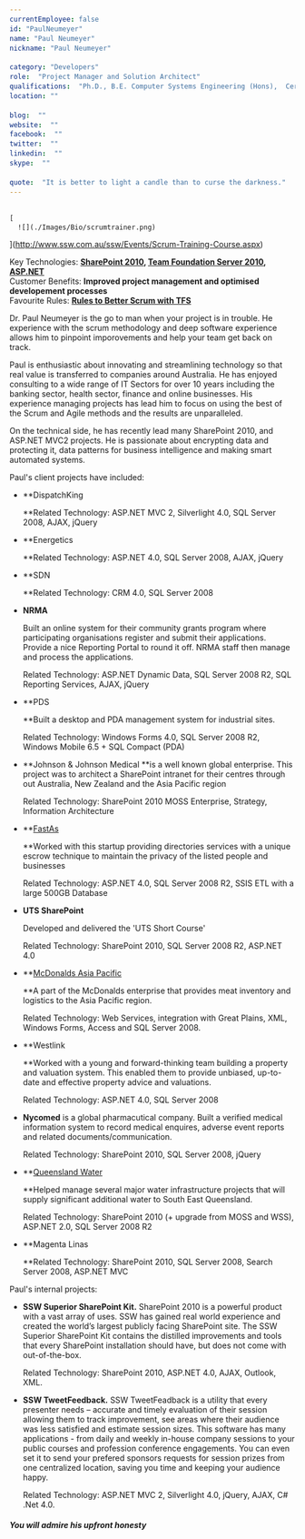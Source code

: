 ```yaml
---
currentEmployee: false
id: "PaulNeumeyer"
name: "Paul Neumeyer"
nickname: "Paul Neumeyer"

category: "Developers"
role:  "Project Manager and Solution Architect"
qualifications:  "Ph.D., B.E. Computer Systems Engineering (Hons),  Cert. Scrum Master"
location: ""

blog:  ""
website:  ""
facebook:  ""
twitter:  ""
linkedin:  ""
skype:  ""

quote:  "It is better to light a candle than to curse the darkness."
---
```


## 
    [
      ![](./Images/Bio/scrumtrainer.png) 
 ](http://www.ssw.com.au/ssw/Events/Scrum-Training-Course.aspx)

Key Technologies: **[SharePoint 2010](http://www.ssw.com.au/ssw/Consulting/SharePoint.aspx), [Team Foundation Server 2010](http://www.ssw.com.au/ssw/Consulting/ALM.aspx), [ASP.NET](http://www.ssw.com.au/ssw/Consulting/WebsiteDevelopment.aspx)**  
 Customer Benefits: **Improved project management and optimised developement processes**  
 Favourite Rules: **[Rules to Better Scrum with TFS](http://rules.ssw.com.au/Management/RulesToBetterScrumUsingTFS/Pages/default.aspx)**

Dr. Paul Neumeyer is the go to man when your project is in trouble. He experience with the scrum methodology and deep software experience allows him to pinpoint imporovements and help your team get back on track.  

 Paul is enthusiastic about innovating and streamlining technology so that real value is transferred to companies around Australia. He has enjoyed consulting to a wide range of IT Sectors for over 10 years including the banking sector, health sector, finance and online businesses. His experience managing projects has lead him to focus on using the best of the Scrum and Agile methods and the results are unparalleled.   

 On the technical side, he has recently lead many SharePoint 2010, and ASP.NET MVC2 projects. He is passionate about encrypting data and protecting it, data patterns for business intelligence and making smart automated systems.

Paul's client projects have included:

*   **DispatchKing  

    **Related Technology: ASP.NET MVC 2, Silverlight 4.0, SQL Server 2008, AJAX, jQuery 
*   **Energetics  

    **Related Technology: ASP.NET 4.0, SQL Server 2008, AJAX, jQuery 
*   **SDN  

    **Related Technology: CRM 4.0, SQL Server 2008 
*   **NRMA**   

    Built an online system for their community grants program where participating organisations register and submit their applications. Provide a nice Reporting Portal to round it off. NRMA staff then manage and process the applications.   

    Related Technology: ASP.NET Dynamic Data, SQL Server 2008 R2, SQL Reporting Services, AJAX, jQuery 
*   **PDS  

    **Built a desktop and PDA management system for industrial sites.  

    Related Technology: Windows Forms 4.0, SQL Server 2008 R2, Windows Mobile 6.5 + SQL Compact (PDA) 
*   **Johnson & Johnson Medical **is a well known global enterprise. This project was to architect a SharePoint intranet for their centres through out Australia, New Zealand and the Asia Pacific region   

    Related Technology: SharePoint 2010 MOSS Enterprise, Strategy, Information Architecture 
*   **[FastAs](http://www.ssw.com.au/ssw/Company/OurClients.aspx#FastAS)   

    **Worked with this startup providing directories services with a unique escrow technique to maintain the privacy of the listed people and businesses  

    Related Technology: ASP.NET 4.0, SQL Server 2008 R2, SSIS ETL with a large 500GB Database 
*   **UTS SharePoint**   

    Developed and delivered the 'UTS Short Course'   

    Related Technology: SharePoint 2010, SQL Server 2008 R2, ASP.NET 4.0 
*   **[McDonalds Asia Pacific](http://www.ssw.com.au/ssw/Company/OurClients.aspx#McDonaldsAsiaPacific)   

    **A part of the McDonalds enterprise that provides meat inventory and logistics to the Asia Pacific region.  

    Related Technology: Web Services, integration with Great Plains, XML, Windows Forms, Access and SQL Server 2008. 
*   **Westlink   

    **Worked with a young and forward-thinking team building a property and valuation system. This enabled them to provide unbiased, up-to-date and effective property advice and valuations.  

    Related Technology: ASP.NET 4.0, SQL Server 2008 
*   **Nycomed** is a global pharmacutical company. Built a verified medical information system to record medical enquires, adverse event reports and related documents/communication.   

    Related Technology: SharePoint 2010, SQL Server 2008, jQuery 
*   **[Queensland Water](http://www.ssw.com.au/ssw/Company/OurClients.aspx#QueenslandWaterInfrastructure)   

    **Helped manage several major water infrastructure projects that will supply significant additional water to South East Queensland.  

    Related Technology: SharePoint 2010 (+ upgrade from MOSS and WSS), ASP.NET 2.0, SQL Server 2008 R2 
*   **Magenta Linas  

    **Related Technology: SharePoint 2010, SQL Server 2008, Search Server 2008, ASP.NET MVC 

Paul's internal projects:

*   **SSW Superior SharePoint Kit.** SharePoint 2010 is a powerful product with a vast array of uses. SSW has gained real world experience and created the world’s largest publicly facing SharePoint site. The SSW Superior SharePoint Kit contains the distilled improvements and tools that every SharePoint installation should have, but does not come with out-of-the-box.  

    Related Technology: SharePoint 2010, ASP.NET 4.0, AJAX, Outlook, XML. 
*   **SSW TweetFeedback.** SSW TweetFeadback is a utility that every presenter needs – accurate and timely evaluation of their session allowing them to track improvement, see areas where their audience was less satisfied and estimate session sizes. This software has many applications - from daily and weekly in-house company sessions to your public courses and profession conference engagements. You can even set it to send your prefered sponsors requests for session prizes from one centralized location, saving you time and keeping your audience happy.  

    Related Technology: ASP.NET MVC 2, Silverlight 4.0, jQuery, AJAX, C# .Net 4.0. 

##### You will admire his upfront honesty